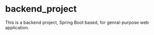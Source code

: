 # backend_project

This is a backend project, Spring Boot based, for genral-purpose web application.

